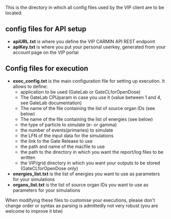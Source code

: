 This is the directory in which all config files used by the VIP client are to be located.

## config files for API setup
- **apiURL.txt** is where you define the VIP CARMIN API REST endpoint
- **apiKey.txt** is where you put your personal userkey, generated from your account page on the VIP portal

## Config files for execution
- **exec_config.txt** is the main configuration file for setting up execution. It allows to define:
  - application to be used (GateLab or GateCLforOpenDose)
  - The GateLab CPUparam in case you use it (value between 1 and 4, see GateLab documentation)
  - The name of the file containing the list of source organ IDs (see below)
  - The name of the file containing the list of energies (see below)
  - the type of particle to simulate (e- or gamma)
  - the number of events(primaries) to simulate
  - the LFN of the input data for the simulations
  - the link to the Gate Release to use
  - the path and name of the macfile to use
  - the path to the directory in which you want the report/log files to be written
  - the VIP/grid directory in which you want your outputs to be stored (GateCLforOpenDose only)
- **energies_list.txt** is the list of energies you want to use as parameters for your simulations
- **organs_list.txt** is the list of source organ IDs you want to use as parameters for your simulations

When modifying these files to customise your executions, please don't change order or syntax as parsing is admittedly not very robust (you are welcome to improve it btw)
